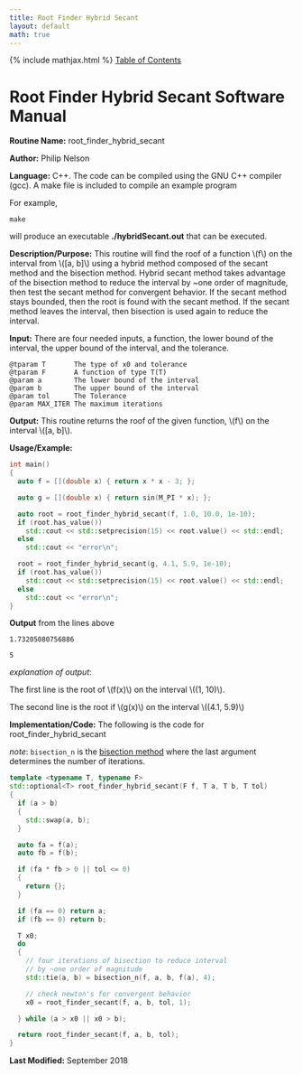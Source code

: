 ```yaml
---
title: Root Finder Hybrid Secant
layout: default
math: true
---
```

{% include mathjax.html %}
<a href="https://philipnelson5.github.io/math4610/SoftwareManual"> Table of Contents </a>
# Root Finder Hybrid Secant Software Manual

**Routine Name:** root_finder_hybrid_secant

**Author:** Philip Nelson

**Language:** C++. The code can be compiled using the GNU C++ compiler (gcc). A make file is included to compile an example program

For example,

```
make
```

will produce an executable **./hybridSecant.out** that can be executed.

**Description/Purpose:** This routine will find the roof of a function \\(f\\) on the interval from \\([a, b]\\) using a hybrid method composed of the secant method and the bisection method. Hybrid secant method takes advantage of the bisection method to reduce the interval by ~one order of magnitude, then test the secant method for convergent behavior. If the secant method stays bounded, then the root is found with the secant method. If the secant method leaves the interval, then bisection is used again to reduce the interval.

**Input:** There are four needed inputs, a function, the lower bound of the interval, the upper bound of the interval, and the tolerance.

```
@tparam T       The type of x0 and tolerance
@tparam F       A function of type T(T)
@param a        The lower bound of the interval
@param b        The upper bound of the interval
@param tol      The Tolerance
@param MAX_ITER The maximum iterations
```

**Output:** This routine returns the roof of the given function, \\(f\\) on the interval \\([a, b]\\).

**Usage/Example:**

``` c++
int main()
{
  auto f = [](double x) { return x * x - 3; };

  auto g = [](double x) { return sin(M_PI * x); };

  auto root = root_finder_hybrid_secant(f, 1.0, 10.0, 1e-10);
  if (root.has_value())
    std::cout << std::setprecision(15) << root.value() << std::endl;
  else
    std::cout << "error\n";

  root = root_finder_hybrid_secant(g, 4.1, 5.9, 1e-10);
  if (root.has_value())
    std::cout << std::setprecision(15) << root.value() << std::endl;
  else
    std::cout << "error\n";
}
```

**Output** from the lines above
```
1.73205080756886

5
```

_explanation of output_:

The first line is the root of \\(f(x)\\) on the interval \\((1, 10)\\).

The second line is the root if \\(g(x)\\) on the interval \\((4.1, 5.9)\\)

**Implementation/Code:** The following is the code for root_finder_hybrid_secant

_note_: `bisection_n` is the [bisection method](../5-bisection/manual.md) where the last argument determines the number of iterations.
``` c++
template <typename T, typename F>
std::optional<T> root_finder_hybrid_secant(F f, T a, T b, T tol)
{
  if (a > b)
  {
    std::swap(a, b);
  }

  auto fa = f(a);
  auto fb = f(b);

  if (fa * fb > 0 || tol <= 0)
  {
    return {};
  }

  if (fa == 0) return a;
  if (fb == 0) return b;

  T x0;
  do
  {
    // four iterations of bisection to reduce interval
    // by ~one order of magnitude
    std::tie(a, b) = bisection_n(f, a, b, f(a), 4);

    // check newton's for convergent behavior
    x0 = root_finder_secant(f, a, b, tol, 1);

  } while (a > x0 || x0 > b);

  return root_finder_secant(f, a, b, tol);
}
```

**Last Modified:** September 2018
